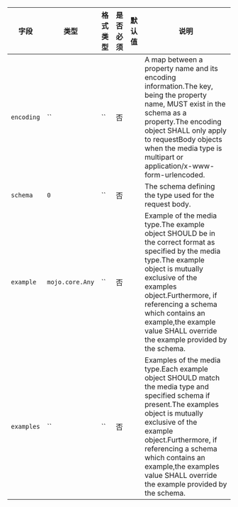 | 字段 | 类型 | 格式类型 | 是否必须 | 默认值 | 说明 |
|---|---|---|---|---|---|
| `encoding` | `` | `` | 否 |  | A map between a property name and its encoding information.The key, being the property name, MUST exist in the schema as a property.The encoding object SHALL only apply to requestBody objects when the media type is multipart or application/x-www-form-urlencoded. |
| `schema` | `0` | `` | 否 |  | The schema defining the type used for the request body. |
| `example` | `mojo.core.Any` | `` | 否 |  | Example of the media type.The example object SHOULD be in the correct format as specified by the media type.The example object is mutually exclusive of the examples object.Furthermore, if referencing a schema which contains an example,the example value SHALL override the example provided by the schema. |
| `examples` | `` | `` | 否 |  | Examples of the media type.Each example object SHOULD match the media type and specified schema if present.The examples object is mutually exclusive of the example object.Furthermore, if referencing a schema which contains an example,the examples value SHALL override the example provided by the schema. |
